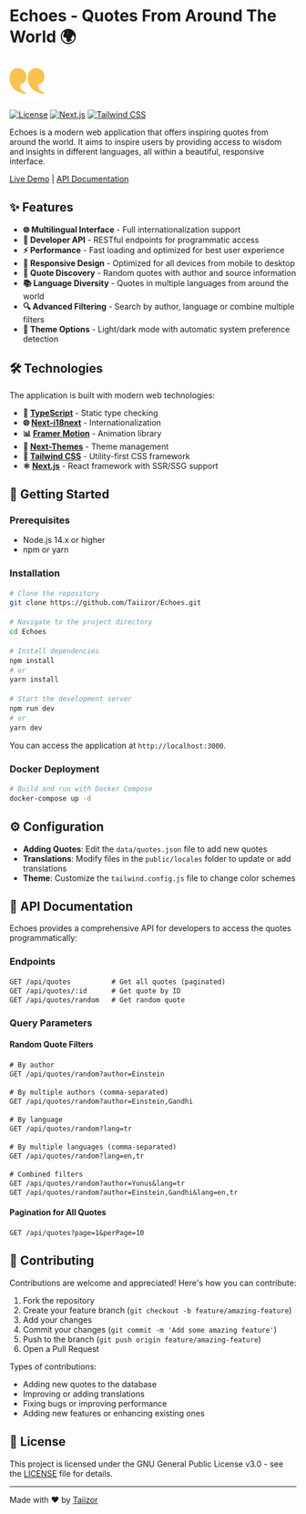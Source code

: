 # Echoes - Quotes From Around The World 🌍

![Echoes](.images/Logo.png)

[![License](https://img.shields.io/badge/License-GPL_3.0-blue.svg)](LICENSE)
[![Next.js](https://img.shields.io/badge/Built_with-Next.js_14-black?logo=next.js)](https://nextjs.org/)
[![Tailwind CSS](https://img.shields.io/badge/Styled_with-Tailwind_CSS-38B2AC?logo=tailwind-css)](https://tailwindcss.com/)

Echoes is a modern web application that offers inspiring quotes from around the world. It aims to inspire users by providing access to wisdom and insights in different languages, all within a beautiful, responsive interface.

[Live Demo](https://echoes.soferity.com/) | [API Documentation](https://echoes.soferity.com/docs)

## ✨ Features

- **🌐 Multilingual Interface** - Full internationalization support
- **🧩 Developer API** - RESTful endpoints for programmatic access
- **⚡ Performance** - Fast loading and optimized for best user experience
- **📱 Responsive Design** - Optimized for all devices from mobile to desktop
- **🔄 Quote Discovery** - Random quotes with author and source information
- **📚 Language Diversity** - Quotes in multiple languages from around the world
- **🔍 Advanced Filtering** - Search by author, language or combine multiple filters
- **🎨 Theme Options** - Light/dark mode with automatic system preference detection

## 🛠️ Technologies

The application is built with modern web technologies:

- **🔷 [TypeScript](https://www.typescriptlang.org/)** - Static type checking
- **🌐 [Next-i18next](https://github.com/i18next/next-i18next)** - Internationalization
- **📊 [Framer Motion](https://www.framer.com/motion/)** - Animation library
- **🎨 [Next-Themes](https://github.com/pacocoursey/next-themes)** - Theme management
- **💨 [Tailwind CSS](https://tailwindcss.com/)** - Utility-first CSS framework
- **⚛️ [Next.js](https://nextjs.org/)** - React framework with SSR/SSG support

## 🚀 Getting Started

### Prerequisites

- Node.js 14.x or higher
- npm or yarn

### Installation

```bash
# Clone the repository
git clone https://github.com/Taiizor/Echoes.git

# Navigate to the project directory
cd Echoes

# Install dependencies
npm install
# or
yarn install

# Start the development server
npm run dev
# or
yarn dev
```

You can access the application at `http://localhost:3000`.

### Docker Deployment

```bash
# Build and run with Docker Compose
docker-compose up -d
```

## ⚙️ Configuration

- **Adding Quotes**: Edit the `data/quotes.json` file to add new quotes
- **Translations**: Modify files in the `public/locales` folder to update or add translations
- **Theme**: Customize the `tailwind.config.js` file to change color schemes

## 📖 API Documentation

Echoes provides a comprehensive API for developers to access the quotes programmatically:

### Endpoints

```
GET /api/quotes          # Get all quotes (paginated)
GET /api/quotes/:id      # Get quote by ID
GET /api/quotes/random   # Get random quote
```

### Query Parameters

#### Random Quote Filters

```
# By author
GET /api/quotes/random?author=Einstein

# By multiple authors (comma-separated)
GET /api/quotes/random?author=Einstein,Gandhi

# By language
GET /api/quotes/random?lang=tr

# By multiple languages (comma-separated)
GET /api/quotes/random?lang=en,tr

# Combined filters
GET /api/quotes/random?author=Yunus&lang=tr
GET /api/quotes/random?author=Einstein,Gandhi&lang=en,tr
```

#### Pagination for All Quotes

```
GET /api/quotes?page=1&perPage=10
```

## 🤝 Contributing

Contributions are welcome and appreciated! Here's how you can contribute:

1. Fork the repository
2. Create your feature branch (`git checkout -b feature/amazing-feature`)
3. Add your changes
4. Commit your changes (`git commit -m 'Add some amazing feature'`)
5. Push to the branch (`git push origin feature/amazing-feature`)
6. Open a Pull Request

Types of contributions:
- Adding new quotes to the database
- Improving or adding translations
- Fixing bugs or improving performance
- Adding new features or enhancing existing ones

## 📄 License

This project is licensed under the GNU General Public License v3.0 - see the [LICENSE](LICENSE) file for details.

---

Made with ❤️ by [Taiizor](https://github.com/Taiizor)